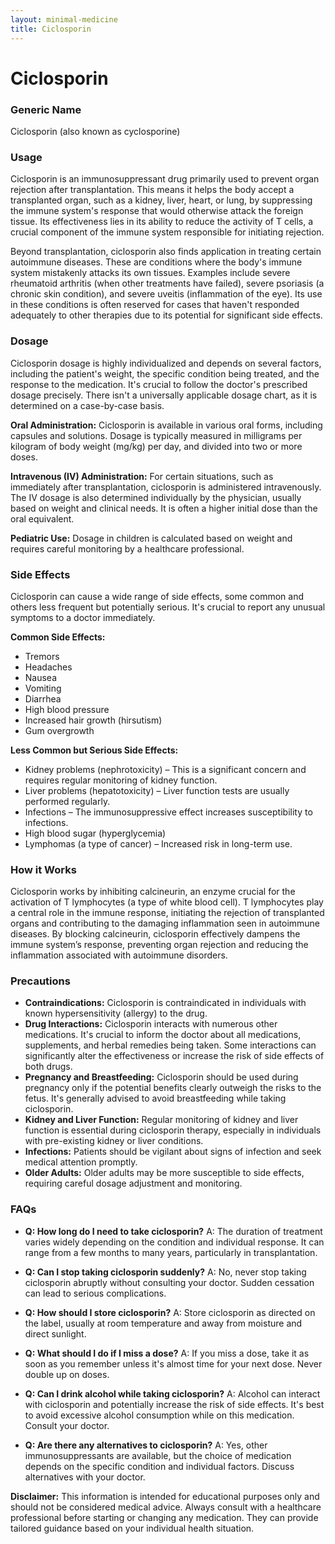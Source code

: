 ```yaml
---
layout: minimal-medicine
title: Ciclosporin
---
```


# Ciclosporin
### Generic Name
Ciclosporin (also known as cyclosporine)

### Usage
Ciclosporin is an immunosuppressant drug primarily used to prevent organ rejection after transplantation. This means it helps the body accept a transplanted organ, such as a kidney, liver, heart, or lung, by suppressing the immune system's response that would otherwise attack the foreign tissue.  Its effectiveness lies in its ability to reduce the activity of T cells, a crucial component of the immune system responsible for initiating rejection.

Beyond transplantation, ciclosporin also finds application in treating certain autoimmune diseases.  These are conditions where the body's immune system mistakenly attacks its own tissues.  Examples include severe rheumatoid arthritis (when other treatments have failed), severe psoriasis (a chronic skin condition), and severe uveitis (inflammation of the eye).  Its use in these conditions is often reserved for cases that haven't responded adequately to other therapies due to its potential for significant side effects.


### Dosage

Ciclosporin dosage is highly individualized and depends on several factors, including the patient's weight, the specific condition being treated, and the response to the medication.  It's crucial to follow the doctor's prescribed dosage precisely.  There isn't a universally applicable dosage chart, as it is determined on a case-by-case basis.

**Oral Administration:** Ciclosporin is available in various oral forms, including capsules and solutions.  Dosage is typically measured in milligrams per kilogram of body weight (mg/kg) per day, and divided into two or more doses.

**Intravenous (IV) Administration:** For certain situations, such as immediately after transplantation, ciclosporin is administered intravenously. The IV dosage is also determined individually by the physician, usually based on weight and clinical needs.  It is often a higher initial dose than the oral equivalent.

**Pediatric Use:**  Dosage in children is calculated based on weight and requires careful monitoring by a healthcare professional.


### Side Effects

Ciclosporin can cause a wide range of side effects, some common and others less frequent but potentially serious.  It's crucial to report any unusual symptoms to a doctor immediately.

**Common Side Effects:**

* Tremors
* Headaches
* Nausea
* Vomiting
* Diarrhea
* High blood pressure
* Increased hair growth (hirsutism)
* Gum overgrowth


**Less Common but Serious Side Effects:**

* Kidney problems (nephrotoxicity) – This is a significant concern and requires regular monitoring of kidney function.
* Liver problems (hepatotoxicity) – Liver function tests are usually performed regularly.
* Infections – The immunosuppressive effect increases susceptibility to infections.
* High blood sugar (hyperglycemia)
* Lymphomas (a type of cancer) – Increased risk in long-term use.


### How it Works

Ciclosporin works by inhibiting calcineurin, an enzyme crucial for the activation of T lymphocytes (a type of white blood cell).  T lymphocytes play a central role in the immune response, initiating the rejection of transplanted organs and contributing to the damaging inflammation seen in autoimmune diseases. By blocking calcineurin, ciclosporin effectively dampens the immune system’s response, preventing organ rejection and reducing the inflammation associated with autoimmune disorders.


### Precautions

* **Contraindications:** Ciclosporin is contraindicated in individuals with known hypersensitivity (allergy) to the drug.
* **Drug Interactions:** Ciclosporin interacts with numerous other medications.  It's crucial to inform the doctor about all medications, supplements, and herbal remedies being taken. Some interactions can significantly alter the effectiveness or increase the risk of side effects of both drugs.
* **Pregnancy and Breastfeeding:** Ciclosporin should be used during pregnancy only if the potential benefits clearly outweigh the risks to the fetus.  It's generally advised to avoid breastfeeding while taking ciclosporin.
* **Kidney and Liver Function:**  Regular monitoring of kidney and liver function is essential during ciclosporin therapy, especially in individuals with pre-existing kidney or liver conditions.
* **Infections:**  Patients should be vigilant about signs of infection and seek medical attention promptly.
* **Older Adults:** Older adults may be more susceptible to side effects, requiring careful dosage adjustment and monitoring.


### FAQs

* **Q: How long do I need to take ciclosporin?** A: The duration of treatment varies widely depending on the condition and individual response.  It can range from a few months to many years, particularly in transplantation.

* **Q: Can I stop taking ciclosporin suddenly?** A: No, never stop taking ciclosporin abruptly without consulting your doctor.  Sudden cessation can lead to serious complications.

* **Q: How should I store ciclosporin?** A: Store ciclosporin as directed on the label, usually at room temperature and away from moisture and direct sunlight.

* **Q: What should I do if I miss a dose?** A: If you miss a dose, take it as soon as you remember unless it's almost time for your next dose. Never double up on doses.

* **Q: Can I drink alcohol while taking ciclosporin?** A:  Alcohol can interact with ciclosporin and potentially increase the risk of side effects.  It's best to avoid excessive alcohol consumption while on this medication.  Consult your doctor.

* **Q: Are there any alternatives to ciclosporin?** A: Yes, other immunosuppressants are available, but the choice of medication depends on the specific condition and individual factors.  Discuss alternatives with your doctor.


**Disclaimer:** This information is intended for educational purposes only and should not be considered medical advice. Always consult with a healthcare professional before starting or changing any medication.  They can provide tailored guidance based on your individual health situation.
